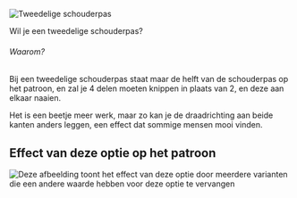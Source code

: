 ![Tweedelige schouderpas](splityoke.svg)

Wil je een tweedelige schouderpas?

<Note>

###### Waarom?

Bij een tweedelige schouderpas staat maar de helft van de schouderpas op het patroon, en zal je 4 delen moeten knippen in plaats van 2, en deze aan elkaar naaien.

Het is een beetje meer werk, maar zo kan je de draadrichting aan beide kanten anders leggen, een effect dat sommige mensen mooi vinden.

</Note>

## Effect van deze optie op het patroon

![Deze afbeelding toont het effect van deze optie door meerdere varianten die een andere waarde hebben voor deze optie te vervangen](simon_splityoke_sample.svg "Effect van deze optie op het patroon")
